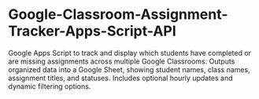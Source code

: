 # Google-Classroom-Assignment-Tracker-Apps-Script-API
Google Apps Script to track and display which students have completed or are missing assignments across multiple Google Classrooms. Outputs organized data into a Google Sheet, showing student names, class names, assignment titles, and statuses. Includes optional hourly updates and dynamic filtering options.
